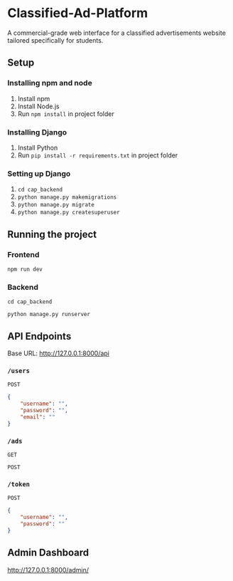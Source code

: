 # Classified-Ad-Platform

A commercial-grade web interface for a classified advertisements website tailored specifically for students.

## Setup

### Installing npm and node

1. Install npm
2. Install Node.js
3. Run `npm install` in project folder

### Installing Django

1. Install Python
2. Run `pip install -r requirements.txt` in project folder

### Setting up Django

1. `cd cap_backend`
2. `python manage.py makemigrations`
3. `python manage.py migrate`
4. `python manage.py createsuperuser`

## Running the project

### Frontend

`npm run dev`

### Backend

`cd cap_backend`

`python manage.py runserver`

## API Endpoints

Base URL: <http://127.0.0.1:8000/api>

### `/users`

`POST`

```json
{
    "username": "",
    "password": "",
    "email": ""
}
```

### `/ads`

`GET`

`POST`

### `/token`

`POST`

```json
{
    "username": "",
    "password": ""
}
```

## Admin Dashboard

<http://127.0.0.1:8000/admin/>
